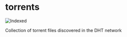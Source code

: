 torrents 
========
![Indexed](https://img.shields.io/badge/indexed-161651-blue)

Collection of torrent files discovered in the DHT network
